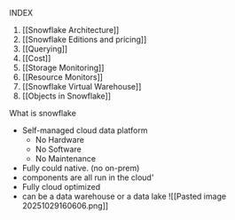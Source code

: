 INDEX
1. [[Snowflake Architecture]]
2. [[Snowflake Editions and pricing]]
3. [[Querying]]
4. [[Cost]]
5. [[Storage Monitoring]]
6. [[Resource Monitors]]
7. [[Snowflake Virtual Warehouse]]
8. [[Objects in Snowflake]]

What is snowflake
- Self-managed cloud data platform
	- No Hardware
	- No Software
	- No Maintenance
- Fully could native.  (no on-prem)
- components are all run in the cloud'
- Fully cloud optimized
- can be a data warehouse or a data lake
![[Pasted image 20251029160606.png]]